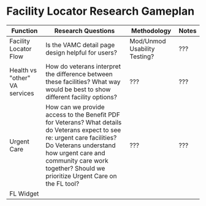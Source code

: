 # Facility Locator Research Gameplan

Function | Research Questions | Methodology | Notes
------------------|--------------------|-------------|-------
Facility Locator Flow | Is the VAMC detail page design helpful for users? | Mod/Unmod Usability Testing? | ???
Health vs "other" VA services | How do veterans interpret the difference between these facilities? What way would be best to show different facility options? | ??? | ???
Urgent Care | How can we provide access to the Benefit PDF for Veterans? What details do Veterans expect to see re: urgent care facilities? Do Veterans understand how urgent care and community care work together? Should we prioritize Urgent Care on the FL tool? |  ??? | ???
FL Widget |
